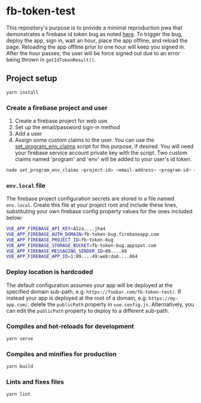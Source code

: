 # fb-token-test

This repository's purpose is to provide a minimal reproduction pwa that demonstrates a firebase id token bug as noted [here](https://github.com/firebase/firebase-js-sdk/issues/5813). To trigger the bug, deploy the app, sign in, wait an hour, place the app offline, and reload the page. Reloading the app offline prior to one hour will keep you signed in. After the hour passes, the user will be force signed out due to an error being thrown in `getIdTokenResult()`.

## Project setup

```sh
yarn install
```

### Create a firebase project and user

1. Create a firebase project for web use.
2. Set up the email/password sign-in method
3. Add a user
4. Assign some custom claims to the user. You can use the [set_program_env_claims](.\firebase\set_program_env_claims.js) script for this purpose, if desired. You will need your firebase service account private key with the script. Two custom claims named 'program' and 'env' will be added to your user's id token.

```sh
node set_program_env_claims <project-id> <email-address> <program-id> <env>
```

### `env.local` file

The firebase project configuration secrets are stored in a file named `env.local`. Create this file at your project root and include these lines, substituting your own firebase config property values for the ones included below:

```sh
VUE_APP_FIREBASE_API_KEY=AIza....jha4
VUE_APP_FIREBASE_AUTH_DOMAIN=fb-token-bug.firebaseapp.com
VUE_APP_FIREBASE_PROJECT_ID=fb-token-bug
VUE_APP_FIREBASE_STORAGE_BUCKET=fb-token-bug.appspot.com
VUE_APP_FIREBASE_MESSAGING_SENDER_ID=89....49
VUE_APP_FIREBASE_APP_ID=1:89....49:web:da8....864
```

### Deploy location is hardcoded

The default configuration assumes your app will be deployed at the specified domain sub-path, e.g. `https://foobar.com/fb-token-test/`. If instead your app is deployed at the root of a domain, e.g. `https://my-app.com/`, delete the `publicPath` property in `vue.config.js`. Alternatively, you can edit the `publicPath` property to deploy to a different sub-path.

### Compiles and hot-reloads for development

```sh
yarn serve
```

### Compiles and minifies for production

```sh
yarn build
```

### Lints and fixes files

```sh
yarn lint
```
